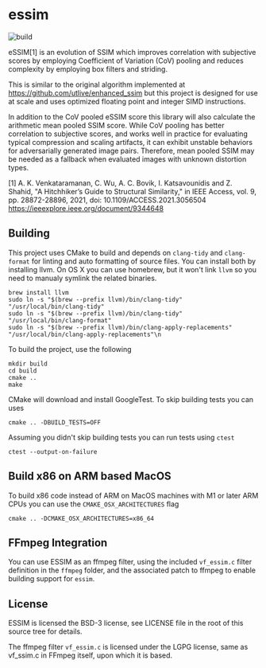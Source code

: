 # essim

![build](https://github.com/facebookresearch/essim/actions/workflows/cmake.yml/badge.svg)

eSSIM[1] is an evolution of SSIM which improves correlation with
subjective scores by employing Coefficient of Variation (CoV) pooling
and reduces complexity by employing box filters and striding.

This is similar to the original algorithm implemented at
https://github.com/utlive/enhanced_ssim but this project is designed
for use at scale and uses optimized floating point and integer SIMD
instructions.

In addition to the CoV pooled eSSIM score this library will also
calculate the arithmetic mean pooled SSIM score. While CoV pooling has
better correlation to subjective scores, and works well in practice
for evaluating typical compression and scaling artifacts, it can
exhibit unstable behaviors for adversarially generated image
pairs. Therefore, mean pooled SSIM may be needed as a fallback when
evaluated images with unknown distortion types.

[1] A. K. Venkataramanan, C. Wu, A. C. Bovik, I. Katsavounidis and Z. Shahid, "A Hitchhiker’s Guide to Structural Similarity," in IEEE Access, vol. 9, pp. 28872-28896, 2021, doi: 10.1109/ACCESS.2021.3056504
https://ieeexplore.ieee.org/document/9344648

## Building

This project uses CMake to build and depends on `clang-tidy` and
`clang-format` for linting and auto formatting of source files. You
can install both by installing llvm. On OS X you can use homebrew, but
it won't link `llvm` so you need to manualy symlink the related
binaries.

``` shell
brew install llvm
sudo ln -s "$(brew --prefix llvm)/bin/clang-tidy" "/usr/local/bin/clang-tidy"
sudo ln -s "$(brew --prefix llvm)/bin/clang-tidy" "/usr/local/bin/clang-format"
sudo ln -s "$(brew --prefix llvm)/bin/clang-apply-replacements" "/usr/local/bin/clang-apply-replacements"\n
```

To build the project, use the following

``` shell
mkdir build
cd build
cmake ..
make
```

CMake will download and install GoogleTest. To skip building tests you can uses

``` shell
cmake .. -DBUILD_TESTS=OFF
```

Assuming you didn't skip building tests you can run tests using `ctest`

``` shell
ctest --output-on-failure
```

## Build x86 on ARM based MacOS

To build x86 code instead of ARM on MacOS machines with M1 or later
ARM CPUs you can use the `CMAKE_OSX_ARCHITECTURES` flag

``` shell
cmake .. -DCMAKE_OSX_ARCHITECTURES=x86_64
```

## FFmpeg Integration

You can use ESSIM as an ffmpeg filter, using the included `vf_essim.c`
filter definition in the `ffmpeg` folder, and the associated
patch to ffmpeg to enable building support for `essim`.

## License

ESSIM is licensed the BSD-3 license, see LICENSE file in the root of
this source tree for details.

The ffmpeg filter `vf_essim.c` is licensed under the LGPG license,
same as vf_ssim.c in FFmpeg itself, upon which it is based.
